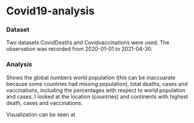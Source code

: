 # Covid19-analysis

### Dataset
Two datasets CovidDeaths and Covidvaccinations were used. The observation was recorded from 2020-01-01 to 2021-04-30.

### Analysis 
Shows the global numbers world population (this can be inaccuarate because some countries had missing population), total deaths, cases and vaccinations, including the percentages with respect to world population and cases. 
I looked at the location (countries) and continents with highest death, cases and vaccinations.

Visualization can be seen at 
